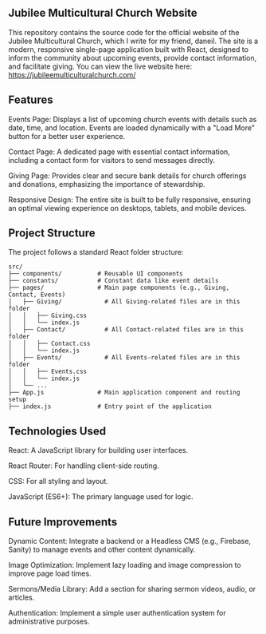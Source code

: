 ## Jubilee Multicultural Church Website
This repository contains the source code for the official website of the Jubilee Multicultural Church, which I write for my friend, daneil. The site is a modern, responsive single-page application built with React, designed to inform the community about upcoming events, provide contact information, and facilitate giving. You can view the live website here: https://jubileemulticulturalchurch.com/

## Features
Events Page: Displays a list of upcoming church events with details such as date, time, and location. Events are loaded dynamically with a "Load More" button for a better user experience.

Contact Page: A dedicated page with essential contact information, including a contact form for visitors to send messages directly.

Giving Page: Provides clear and secure bank details for church offerings and donations, emphasizing the importance of stewardship.

Responsive Design: The entire site is built to be fully responsive, ensuring an optimal viewing experience on desktops, tablets, and mobile devices.

## Project Structure
The project follows a standard React folder structure:
```
src/
├── components/          # Reusable UI components
├── constants/           # Constant data like event details
├── pages/               # Main page components (e.g., Giving, Contact, Events)
│   ├── Giving/            # All Giving-related files are in this folder
│   │   ├── Giving.css
│   │   └── index.js
│   ├── Contact/           # All Contact-related files are in this folder
│   │   ├── Contact.css
│   │   └── index.js
│   ├── Events/            # All Events-related files are in this folder
│   │   ├── Events.css
│   │   └── index.js
│   └── ...
├── App.js               # Main application component and routing setup
├── index.js             # Entry point of the application
```


## Technologies Used
React: A JavaScript library for building user interfaces.

React Router: For handling client-side routing.

CSS: For all styling and layout.

JavaScript (ES6+): The primary language used for logic.

## Future Improvements
Dynamic Content: Integrate a backend or a Headless CMS (e.g., Firebase, Sanity) to manage events and other content dynamically.

Image Optimization: Implement lazy loading and image compression to improve page load times.

Sermons/Media Library: Add a section for sharing sermon videos, audio, or articles.

Authentication: Implement a simple user authentication system for administrative purposes.

